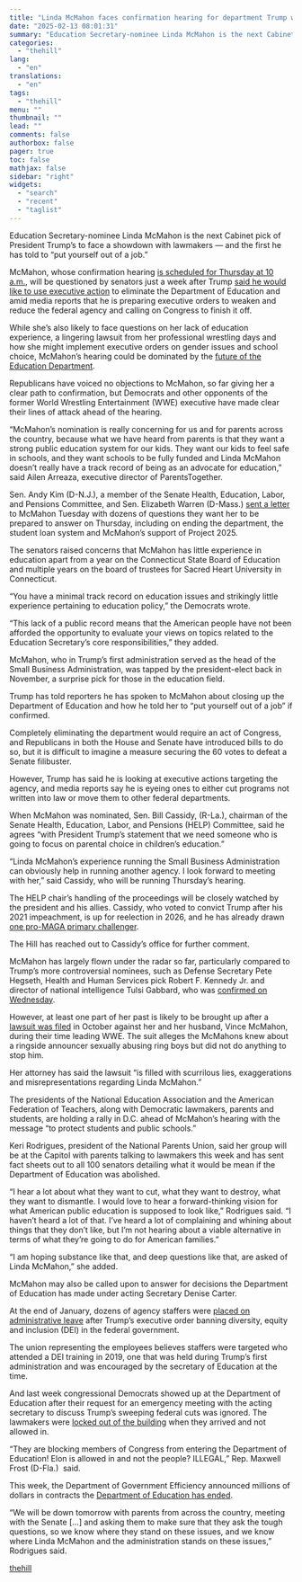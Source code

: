 ```yaml
---
title: "Linda McMahon faces confirmation hearing for department Trump wants to kill"
date: "2025-02-13 08:01:31"
summary: "Education Secretary-nominee Linda McMahon is the next Cabinet pick of President Trump’s to face a showdown with lawmakers — and the first he has told to “put yourself out of a job.” McMahon, whose confirmation hearing is scheduled for Thursday at 10 a.m., will be questioned by senators just a..."
categories:
  - "thehill"
lang:
  - "en"
translations:
  - "en"
tags:
  - "thehill"
menu: ""
thumbnail: ""
lead: ""
comments: false
authorbox: false
pager: true
toc: false
mathjax: false
sidebar: "right"
widgets:
  - "search"
  - "recent"
  - "taglist"
---
```


Education Secretary-nominee Linda McMahon is the next Cabinet pick of President Trump’s to face a showdown with lawmakers — and the first he has told to “put yourself out of a job.”

McMahon, whose confirmation hearing [is scheduled for Thursday at 10 a.m.](https://thehill.com/homenews/education/5130236-mcmahon-education-department-senate-confirmation-hearing-trump/), will be questioned by senators just a week after Trump [said he would like to use executive action](https://thehill.com/homenews/education/5126065-department-of-education-trump-musk-doge-doe-usaid/) to eliminate the Department of Education and amid media reports that he is preparing executive orders to weaken and reduce the federal agency and calling on Congress to finish it off.

While she’s also likely to face questions on her lack of education experience, a lingering lawsuit from her professional wrestling days and how she might implement executive orders on gender issues and school choice, McMahon’s hearing could be dominated by the [future of the Education Department](https://thehill.com/homenews/education/5138783-department-of-education-trump-red-states-mcmahon/).

Republicans have voiced no objections to McMahon, so far giving her a clear path to confirmation, but Democrats and other opponents of the former World Wrestling Entertainment (WWE) executive have made clear their lines of attack ahead of the hearing.

“McMahon’s nomination is really concerning for us and for parents across the country, because what we have heard from parents is that they want a strong public education system for our kids. They want our kids to feel safe in schools, and they want schools to be fully funded and Linda McMahon doesn’t really have a track record of being as an advocate for education,” said Ailen Arreaza, executive director of ParentsTogether.

Sen. Andy Kim (D-N.J.), a member of the Senate Health, Education, Labor, and Pensions Committee, and Sen. Elizabeth Warren (D-Mass.) [sent a letter](https://thehill.com/homenews/education/5138896-democrats-press-mcmahon-education-policy-experience/) to McMahon Tuesday with dozens of questions they want her to be prepared to answer on Thursday, including on ending the department, the student loan system and McMahon’s support of Project 2025.

The senators raised concerns that McMahon has little experience in education apart from a year on the Connecticut State Board of Education and multiple years on the board of trustees for Sacred Heart University in Connecticut.

“You have a minimal track record on education issues and strikingly little experience pertaining to education policy,” the Democrats wrote.

“This lack of a public record means that the American people have not been afforded the opportunity to evaluate your views on topics related to the Education Secretary’s core responsibilities,” they added.

McMahon, who in Trump’s first administration served as the head of the Small Business Administration, was tapped by the president-elect back in November, a surprise pick for those in the education field.

Trump has told reporters he has spoken to McMahon about closing up the Department of Education and how he told her to “put yourself out of a job” if confirmed.

Completely eliminating the department would require an act of Congress, and Republicans in both the House and Senate have introduced bills to do so, but it is difficult to imagine a measure securing the 60 votes to defeat a Senate filibuster.

However, Trump has said he is looking at executive actions targeting the agency, and media reports say he is eyeing ones to either cut programs not written into law or move them to other federal departments.

When McMahon was nominated, Sen. Bill Cassidy, (R-La.), chairman of the Senate Health, Education, Labor, and Pensions (HELP) Committee, said he agrees “with President Trump’s statement that we need someone who is going to focus on parental choice in children’s education.”

“Linda McMahon’s experience running the Small Business Administration can obviously help in running another agency. I look forward to meeting with her,” said Cassidy, who will be running Thursday’s hearing.

The HELP chair’s handling of the proceedings will be closely watched by the president and his allies. Cassidy, who voted to convict Trump after his 2021 impeachment, is up for reelection in 2026, and he has already drawn [one pro-MAGA primary challenger](https://thehill.com/homenews/campaign/5023149-john-fleming-bill-cassidy-2026-senate-race/).

The Hill has reached out to Cassidy’s office for further comment.

McMahon has largely flown under the radar so far, particularly compared to Trump’s more controversial nominees, such as Defense Secretary Pete Hegseth, Health and Human Services pick Robert F. Kennedy Jr. and director of national intelligence Tulsi Gabbard, who was [confirmed on Wednesday](https://thehill.com/homenews/senate/5140620-senate-confirms-tulsi-gabbard-intelligence-chief/).

However, at least one part of her past is likely to be brought up after a [lawsuit was filed](https://thehill.com/homenews/education/5004553-trump-education-linda-mcmahon-wwe-child-sexual-abuse-lawsuit/) in October against her and her husband, Vince McMahon, during their time leading WWE. The suit alleges the McMahons knew about a ringside announcer sexually abusing ring boys but did not do anything to stop him.

Her attorney has said the lawsuit “is filled with scurrilous lies, exaggerations and misrepresentations regarding Linda McMahon.”

The presidents of the National Education Association and the American Federation of Teachers, along with Democratic lawmakers, parents and students, are holding a rally in D.C. ahead of McMahon’s hearing with the message “to protect students and public schools.”

Keri Rodrigues, president of the National Parents Union, said her group will be at the Capitol with parents talking to lawmakers this week and has sent fact sheets out to all 100 senators detailing what it would be mean if the Department of Education was abolished.

“I hear a lot about what they want to cut, what they want to destroy, what they want to dismantle. I would love to hear a forward-thinking vision for what American public education is supposed to look like,” Rodrigues said. “I haven’t heard a lot of that. I’ve heard a lot of complaining and whining about things that they don’t like, but I’m not hearing about a viable alternative in terms of what they’re going to do for American families.”

“I am hoping substance like that, and deep questions like that, are asked of Linda McMahon,” she added.

McMahon may also be called upon to answer for decisions the Department of Education has made under acting Secretary Denise Carter.

At the end of January, dozens of agency staffers were [placed on administrative leave](https://thehill.com/homenews/education/5123000-education-department-dei-trump/) after Trump’s executive order banning diversity, equity and inclusion (DEI) in the federal government.

The union representing the employees believes staffers were targeted who attended a DEI training in 2019, one that was held during Trump’s first administration and was encouraged by the secretary of Education at the time.

And last week congressional Democrats showed up at the Department of Education after their request for an emergency meeting with the acting secretary to discuss Trump’s sweeping federal cuts was ignored. The lawmakers were [locked out of the building](https://thehill.com/homenews/education/5132685-department-of-education-musk-doge-trump-frost/) when they arrived and not allowed in.

“They are blocking members of Congress from entering the Department of Education! Elon is allowed in and not the people? ILLEGAL,” Rep. Maxwell Frost (D-Fla.)  said.

This week, the Department of Government Efficiency announced millions of dollars in contracts the [Department of Education has ended](https://thehill.com/homenews/education/5138004-education-department-research-arm-doge-review/).

“We will be down tomorrow with parents from across the country, meeting with the Senate […] and asking them to make sure that they ask the tough questions, so we know where they stand on these issues, and we know where Linda McMahon and the administration stands on these issues,” Rodrigues said.

[thehill](https://thehill.com/homenews/education/5140728-linda-mcmahon-confirmation-hearing-department-of-education-trump-cassidy-kim-warren/)
